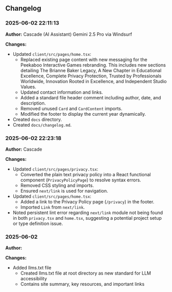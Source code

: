 ## Changelog

### 2025-06-02 22:11:13

**Author:** Cascade (AI Assistant) Gemini 2.5 Pro via Windsurf

**Changes:**

*   Updated `client/src/pages/home.tsx`:
    *   Replaced existing page content with new messaging for the Peekaboo Interactive Games rebranding. This includes new sections detailing The Brianne Baker Legacy, A New Chapter in Educational Excellence, Complete Privacy Protection, Trusted by Professionals Worldwide, Innovation Rooted in Excellence, and Independent Studio Values.
    *   Updated contact information and links.
    *   Added a standard file header comment including author, date, and description.
    *   Removed unused `Card` and `CardContent` imports.
    *   Modified the footer to display the current year dynamically.
*   Created `docs` directory.
*   Created `docs/changelog.md`.

### 2025-06-02 22:23:18

**Author:** Cascade

**Changes:**

*   Updated `client/src/pages/privacy.tsx`:
    *   Converted the plain text privacy policy into a React functional component (`PrivacyPolicyPage`) to resolve syntax errors.
    *   Removed CSS styling and imports.
    *   Ensured `next/link` is used for navigation.
*   Updated `client/src/pages/home.tsx`:
    *   Added a link to the Privacy Policy page (`/privacy`) in the footer.
    *   Imported `Link` from `next/link`.
*   Noted persistent lint error regarding `next/link` module not being found in both `privacy.tsx` and `home.tsx`, suggesting a potential project setup or type definition issue.

### 2025-06-02

**Author:** 

**Changes:**

*   Added llms.txt file
    *   Created llms.txt file at root directory as new standard for LLM accessibility
    *   Contains site summary, key resources, and important links
